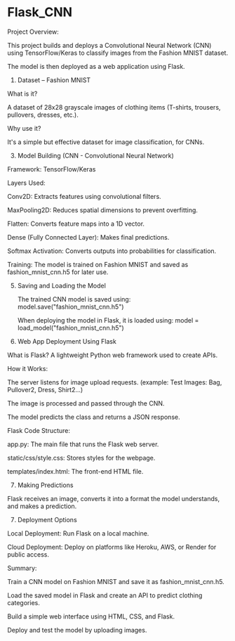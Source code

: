 # Flask_CNN

Project Overview: 

This project builds and deploys a Convolutional Neural Network (CNN) using TensorFlow/Keras to classify images from the Fashion MNIST dataset. 

The model is then deployed as a web application using Flask.

1. Dataset – Fashion MNIST
   
  What is it?
  
  A dataset of 28x28 grayscale images of clothing items (T-shirts, trousers, pullovers, dresses, etc.).
  
  Why use it?
  
  It's a simple but effective dataset for image classification, for CNNs.

3. Model Building (CNN - Convolutional Neural Network)
   
  Framework: TensorFlow/Keras

  Layers Used:
  
  Conv2D: Extracts features using convolutional filters.
  
  MaxPooling2D: Reduces spatial dimensions to prevent overfitting.
  
  Flatten: Converts feature maps into a 1D vector.
  
  Dense (Fully Connected Layer): Makes final predictions.
  
  Softmax Activation: Converts outputs into probabilities for classification.
  
  Training: The model is trained on Fashion MNIST and saved as fashion_mnist_cnn.h5 for later use.

5. Saving and Loading the Model
   
   The trained CNN model is saved using: model.save("fashion_mnist_cnn.h5")
   
   When deploying the model in Flask, it is loaded using: model = load_model("fashion_mnist_cnn.h5")

6. Web App Deployment Using Flask
   
  What is Flask? A lightweight Python web framework used to create APIs.

  How it Works:
  
  The server listens for image upload requests. (example: Test Images: Bag, Pullover2, Dress, Shirt2...)
  
  The image is processed and passed through the CNN.
  
  The model predicts the class and returns a JSON response.

  Flask Code Structure:
  
  app.py: The main file that runs the Flask web server.
  
  static/css/style.css: Stores styles for the webpage.
  
  templates/index.html: The front-end HTML file.

7. Making Predictions
   
Flask receives an image, converts it into a format the model understands, and makes a prediction.

7. Deployment Options
   
Local Deployment: Run Flask on a local machine.

Cloud Deployment: Deploy on platforms like Heroku, AWS, or Render for public access.

Summary:

Train a CNN model on Fashion MNIST and save it as fashion_mnist_cnn.h5.

Load the saved model in Flask and create an API to predict clothing categories.

Build a simple web interface using HTML, CSS, and Flask.

Deploy and test the model by uploading images.
